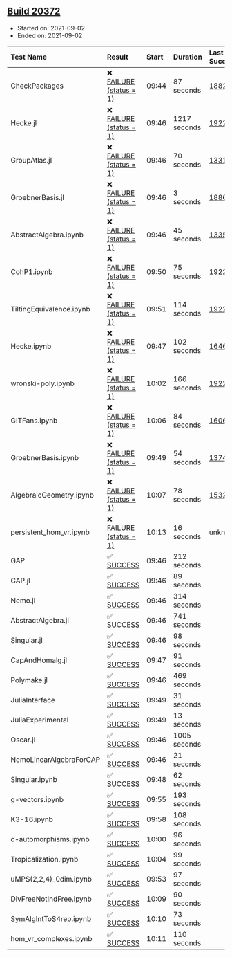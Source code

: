 ## [Build 20372](https://oscarci.mathematik.uni-kl.de/job/oscar/20372/)

* Started on: 2021-09-02
* Ended on: 2021-09-02

| Test Name    | Result | Start | Duration | Last Success | First Failure |
|:-------------|:-------|:------|:---------|:-------------|:--------------|
| CheckPackages | ❌ [FAILURE (status = 1)](https://oscarci.mathematik.uni-kl.de/job/oscar/20372/artifact/logs/build-20372/CheckPackages.log) | 09:44 | 87 seconds | [18822](https://oscarci.mathematik.uni-kl.de/job/oscar/18822/) | [18823](https://oscarci.mathematik.uni-kl.de/job/oscar/18823/) |
| Hecke.jl | ❌ [FAILURE (status = 1)](https://oscarci.mathematik.uni-kl.de/job/oscar/20372/artifact/logs/build-20372/Hecke.jl.log) | 09:46 | 1217 seconds | [19222](https://oscarci.mathematik.uni-kl.de/job/oscar/19222/) | [20152](https://oscarci.mathematik.uni-kl.de/job/oscar/20152/) |
| GroupAtlas.jl | ❌ [FAILURE (status = 1)](https://oscarci.mathematik.uni-kl.de/job/oscar/20372/artifact/logs/build-20372/GroupAtlas.jl.log) | 09:46 | 70 seconds | [13311](https://oscarci.mathematik.uni-kl.de/job/oscar/13311/) | [13312](https://oscarci.mathematik.uni-kl.de/job/oscar/13312/) |
| GroebnerBasis.jl | ❌ [FAILURE (status = 1)](https://oscarci.mathematik.uni-kl.de/job/oscar/20372/artifact/logs/build-20372/GroebnerBasis.jl.log) | 09:46 | 3 seconds | [18864](https://oscarci.mathematik.uni-kl.de/job/oscar/18864/) | [18865](https://oscarci.mathematik.uni-kl.de/job/oscar/18865/) |
| AbstractAlgebra.ipynb | ❌ [FAILURE (status = 1)](https://oscarci.mathematik.uni-kl.de/job/oscar/20372/artifact/logs/build-20372/AbstractAlgebra.ipynb.log) | 09:46 | 45 seconds | [13355](https://oscarci.mathematik.uni-kl.de/job/oscar/13355/) | [13356](https://oscarci.mathematik.uni-kl.de/job/oscar/13356/) |
| CohP1.ipynb | ❌ [FAILURE (status = 1)](https://oscarci.mathematik.uni-kl.de/job/oscar/20372/artifact/logs/build-20372/CohP1.ipynb.log) | 09:50 | 75 seconds | [19222](https://oscarci.mathematik.uni-kl.de/job/oscar/19222/) | [20152](https://oscarci.mathematik.uni-kl.de/job/oscar/20152/) |
| TiltingEquivalence.ipynb | ❌ [FAILURE (status = 1)](https://oscarci.mathematik.uni-kl.de/job/oscar/20372/artifact/logs/build-20372/TiltingEquivalence.ipynb.log) | 09:51 | 114 seconds | [19222](https://oscarci.mathematik.uni-kl.de/job/oscar/19222/) | [20152](https://oscarci.mathematik.uni-kl.de/job/oscar/20152/) |
| Hecke.ipynb | ❌ [FAILURE (status = 1)](https://oscarci.mathematik.uni-kl.de/job/oscar/20372/artifact/logs/build-20372/Hecke.ipynb.log) | 09:47 | 102 seconds | [16463](https://oscarci.mathematik.uni-kl.de/job/oscar/16463/) | [16464](https://oscarci.mathematik.uni-kl.de/job/oscar/16464/) |
| wronski-poly.ipynb | ❌ [FAILURE (status = 1)](https://oscarci.mathematik.uni-kl.de/job/oscar/20372/artifact/logs/build-20372/wronski-poly.ipynb.log) | 10:02 | 166 seconds | [19222](https://oscarci.mathematik.uni-kl.de/job/oscar/19222/) | [20152](https://oscarci.mathematik.uni-kl.de/job/oscar/20152/) |
| GITFans.ipynb | ❌ [FAILURE (status = 1)](https://oscarci.mathematik.uni-kl.de/job/oscar/20372/artifact/logs/build-20372/GITFans.ipynb.log) | 10:06 | 84 seconds | [16068](https://oscarci.mathematik.uni-kl.de/job/oscar/16068/) | [16069](https://oscarci.mathematik.uni-kl.de/job/oscar/16069/) |
| GroebnerBasis.ipynb | ❌ [FAILURE (status = 1)](https://oscarci.mathematik.uni-kl.de/job/oscar/20372/artifact/logs/build-20372/GroebnerBasis.ipynb.log) | 09:49 | 54 seconds | [13748](https://oscarci.mathematik.uni-kl.de/job/oscar/13748/) | [13749](https://oscarci.mathematik.uni-kl.de/job/oscar/13749/) |
| AlgebraicGeometry.ipynb | ❌ [FAILURE (status = 1)](https://oscarci.mathematik.uni-kl.de/job/oscar/20372/artifact/logs/build-20372/AlgebraicGeometry.ipynb.log) | 10:07 | 78 seconds | [15322](https://oscarci.mathematik.uni-kl.de/job/oscar/15322/) | [15323](https://oscarci.mathematik.uni-kl.de/job/oscar/15323/) |
| persistent_hom_vr.ipynb | ❌ [FAILURE (status = 1)](https://oscarci.mathematik.uni-kl.de/job/oscar/20372/artifact/logs/build-20372/persistent_hom_vr.ipynb.log) | 10:13 | 16 seconds | unknown | unknown |
| GAP | ✅ [SUCCESS](https://oscarci.mathematik.uni-kl.de/job/oscar/20372/artifact/logs/build-20372/GAP.log) | 09:46 | 212 seconds |  |  |
| GAP.jl | ✅ [SUCCESS](https://oscarci.mathematik.uni-kl.de/job/oscar/20372/artifact/logs/build-20372/GAP.jl.log) | 09:46 | 89 seconds |  |  |
| Nemo.jl | ✅ [SUCCESS](https://oscarci.mathematik.uni-kl.de/job/oscar/20372/artifact/logs/build-20372/Nemo.jl.log) | 09:46 | 314 seconds |  |  |
| AbstractAlgebra.jl | ✅ [SUCCESS](https://oscarci.mathematik.uni-kl.de/job/oscar/20372/artifact/logs/build-20372/AbstractAlgebra.jl.log) | 09:46 | 741 seconds |  |  |
| Singular.jl | ✅ [SUCCESS](https://oscarci.mathematik.uni-kl.de/job/oscar/20372/artifact/logs/build-20372/Singular.jl.log) | 09:46 | 98 seconds |  |  |
| CapAndHomalg.jl | ✅ [SUCCESS](https://oscarci.mathematik.uni-kl.de/job/oscar/20372/artifact/logs/build-20372/CapAndHomalg.jl.log) | 09:47 | 91 seconds |  |  |
| Polymake.jl | ✅ [SUCCESS](https://oscarci.mathematik.uni-kl.de/job/oscar/20372/artifact/logs/build-20372/Polymake.jl.log) | 09:46 | 469 seconds |  |  |
| JuliaInterface | ✅ [SUCCESS](https://oscarci.mathematik.uni-kl.de/job/oscar/20372/artifact/logs/build-20372/JuliaInterface.log) | 09:49 | 31 seconds |  |  |
| JuliaExperimental | ✅ [SUCCESS](https://oscarci.mathematik.uni-kl.de/job/oscar/20372/artifact/logs/build-20372/JuliaExperimental.log) | 09:49 | 13 seconds |  |  |
| Oscar.jl | ✅ [SUCCESS](https://oscarci.mathematik.uni-kl.de/job/oscar/20372/artifact/logs/build-20372/Oscar.jl.log) | 09:46 | 1005 seconds |  |  |
| NemoLinearAlgebraForCAP | ✅ [SUCCESS](https://oscarci.mathematik.uni-kl.de/job/oscar/20372/artifact/logs/build-20372/NemoLinearAlgebraForCAP.log) | 09:46 | 21 seconds |  |  |
| Singular.ipynb | ✅ [SUCCESS](https://oscarci.mathematik.uni-kl.de/job/oscar/20372/artifact/logs/build-20372/Singular.ipynb.log) | 09:48 | 62 seconds |  |  |
| g-vectors.ipynb | ✅ [SUCCESS](https://oscarci.mathematik.uni-kl.de/job/oscar/20372/artifact/logs/build-20372/g-vectors.ipynb.log) | 09:55 | 193 seconds |  |  |
| K3-16.ipynb | ✅ [SUCCESS](https://oscarci.mathematik.uni-kl.de/job/oscar/20372/artifact/logs/build-20372/K3-16.ipynb.log) | 09:58 | 108 seconds |  |  |
| c-automorphisms.ipynb | ✅ [SUCCESS](https://oscarci.mathematik.uni-kl.de/job/oscar/20372/artifact/logs/build-20372/c-automorphisms.ipynb.log) | 10:00 | 96 seconds |  |  |
| Tropicalization.ipynb | ✅ [SUCCESS](https://oscarci.mathematik.uni-kl.de/job/oscar/20372/artifact/logs/build-20372/Tropicalization.ipynb.log) | 10:04 | 99 seconds |  |  |
| uMPS(2,2,4)_0dim.ipynb | ✅ [SUCCESS](https://oscarci.mathematik.uni-kl.de/job/oscar/20372/artifact/logs/build-20372/uMPS-2-2-4-_0dim.ipynb.log) | 09:53 | 97 seconds |  |  |
| DivFreeNotIndFree.ipynb | ✅ [SUCCESS](https://oscarci.mathematik.uni-kl.de/job/oscar/20372/artifact/logs/build-20372/DivFreeNotIndFree.ipynb.log) | 10:09 | 90 seconds |  |  |
| SymAlgIntToS4rep.ipynb | ✅ [SUCCESS](https://oscarci.mathematik.uni-kl.de/job/oscar/20372/artifact/logs/build-20372/SymAlgIntToS4rep.ipynb.log) | 10:10 | 73 seconds |  |  |
| hom_vr_complexes.ipynb | ✅ [SUCCESS](https://oscarci.mathematik.uni-kl.de/job/oscar/20372/artifact/logs/build-20372/hom_vr_complexes.ipynb.log) | 10:11 | 110 seconds |  |  |
